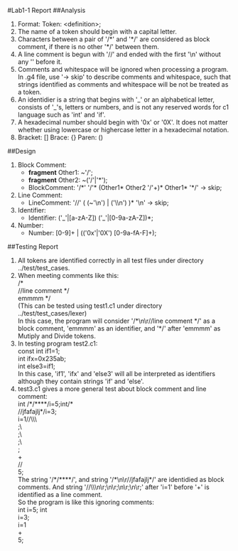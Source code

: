 #Lab1-1 Report
##Analysis
1. Format: Token: <definition\>;
2. The name of a token should begin with a capital letter.
3. Characters between a pair of '/\*' and '\*/' are considered as block comment, if there is no other '\*/' between them.
4. A line comment is begun with '//' and ended with the first '\n' without any '\' before it.
5. Comments and whitespace will be ignored when processing a program. In .g4 file, use '-> skip' to describe comments and whitespace, such that strings identified as comments and whitespace will be not be treated as a token.
6. An identidier is a string that begins with '\_' or an alphabetical letter, consists of '\_'s, letters or numbers, and is not any reserved words for c1 language such as 'int' and 'if'.
7. A hexadecimal number should begin with '0x' or '0X'. It does not matter whether using lowercase or highercase letter in a hexadecimal notation.
8. Bracket: []   Brace: {}   Paren: ()

##Design
1. Block Comment:  
    * **fragment** Other1: ~'/';
    * **fragment** Other2: ~('/'|'\*');
    * BlockComment: '/\*' '/'\* (Other1\* Other2 '/'+)\* Other1\* '\*/' -> skip;
2. Line Comment:  
    * LineComment: '//' ( (~'\n') | ('\\\n') )\* '\n' -> skip;
3. Identifier: 
    * Identifier: ('\_'|[a-zA-Z]) ('\_'|[0-9a-zA-Z])\*;
4. Number:  
    * Number: [0-9]+ | (('0x'|'0X') [0-9a-fA-F]+);

##Testing Report
1. All tokens are identified correctly in all test files under directory ../test/test_cases.
2. When meeting comments like this:  
    /\*  
    //line comment \*/  
    emmmm \*/  
    (This can be tested using test1.c1 under directory ../test/test_cases/lexer)  
    In this case, the program will consider '/\*\n\r//line comment \*/' as a block comment, 'emmmm' as an identifier, and '\*/' after 'emmmm' as Mutiply and Divide tokens.
3. In testing program test2.c1:  
    const int if1=1;  
    int ifx=0x235ab;  
    int else3=if1;  
    In this case, 'if1', 'ifx' and 'else3' will all be interpreted as identifiers although they contain strings 'if' and 'else'.
4. test3.c1 gives a more general test about block comment and line comment:  
    int /\*/\*\*\*\*/i=5;int/\*  
    //jfafajlj\*/i=3;  
    i=1//\\\\\  
    ;\  
    ;\  
    ;\  
    ;  
    \+  
    //  
    5;  
    The string '/\*/\*\*\*\*/', and string '/\*\n\r//jfafajlj\*/' are identidied as block comments. And string '//\\\\\\n\r;\\n\r;\\n\r;\\n\r;' after 'i=1' before '+' is identified as a line comment.  
    So the program is like this ignoring comments:  
    int i=5; int  
    i=3;  
    i=1  
    \+  
    5;  